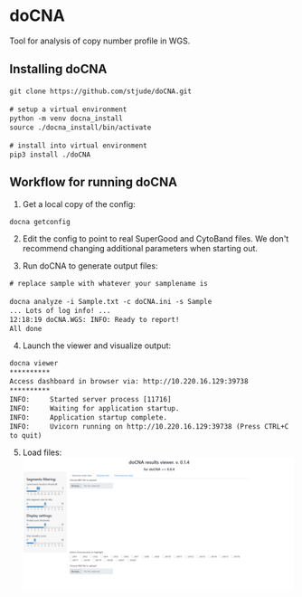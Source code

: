 # doCNA

Tool for analysis of copy number profile in WGS.

## Installing doCNA

```shell
git clone https://github.com/stjude/doCNA.git

# setup a virtual environment
python -m venv docna_install
source ./docna_install/bin/activate

# install into virtual environment
pip3 install ./doCNA
```

## Workflow for running doCNA

1. Get a local copy of the config:
```shell
docna getconfig
```

2. Edit the config to point to real SuperGood and CytoBand files. We don't recommend changing additional parameters when starting out.

3. Run doCNA to generate output files:
```shell
# replace sample with whatever your samplename is

docna analyze -i Sample.txt -c doCNA.ini -s Sample
... Lots of log info! ...
12:18:19 doCNA.WGS: INFO: Ready to report!
All done
```

4. Launch the viewer and visualize output:
```shell
docna viewer
**********
Access dashboard in browser via: http://10.220.16.129:39738
**********
INFO:     Started server process [11716]
INFO:     Waiting for application startup.
INFO:     Application startup complete.
INFO:     Uvicorn running on http://10.220.16.129:39738 (Press CTRL+C to quit)
```
5. Load files:
![example](./examples/docna.gif)
